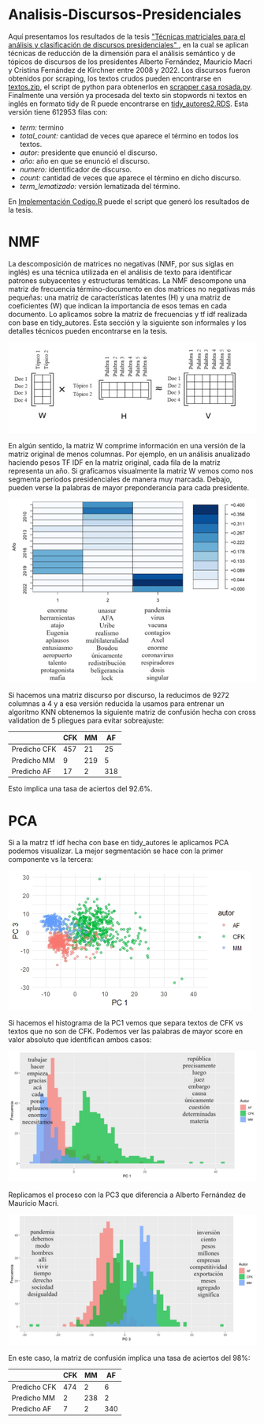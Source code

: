 # Analisis-Discursos-Presidenciales

Aquí presentamos los resultados de la tesis ["Técnicas matriciales para el análisis y clasificación de discursos presidenciales" ](https://github.com/ianbounos/analisis-discursos-presidenciales/blob/main/Tesis%20t%C3%A9cnicas%20matriciales%20para%20la%20clasificaci%C3%B3n%20de%20discursos%20presidenciales.pdf), en la cual se aplican técnicas de reducción de la dimensión para el análisis semántico y de tópicos de discursos de los presidentes Alberto Fernández, Mauricio Macri y Cristina Fernández de Kirchner entre 2008 y 2022. Los discursos fueron obtenidos por scraping, los textos crudos pueden encontrarse en  [textos.zip](https://github.com/ianbounos/analisis-discursos-presidenciales/blob/main/textos.zip), el script de python para obtenerlos en  [scrapper casa rosada.py](https://github.com/ianbounos/analisis-discursos-presidenciales/blob/main/scraper%20casa%20rosada.py). Finalmente una versión ya procesada del texto sin stopwords ni textos en inglés en formato tidy de R puede encontrarse en [tidy_autores2.RDS](https://github.com/ianbounos/analisis-discursos-presidenciales/blob/main/tidy_autores2.RDS). Esta versión tiene 612953 filas con:

* *term:* termino
* *total_count:* cantidad de veces que aparece el término en todos los textos.
* *autor:* presidente que enunció el discurso.
* *año:* año en que se enunció el discurso.
* *numero:* identificador de discurso.
* *count:* cantidad de veces que aparece el término en dicho discurso.
* *term_lematizado:* versión lematizada del término.

En [Implementación Codigo.R](https://github.com/ianbounos/analisis-discursos-presidenciales/blob/main/Implementaci%C3%B3n%20c%C3%B3digo.R) puede el script que generó los resultados de la tesis. 

# NMF

La descomposición de matrices no negativas (NMF, por sus siglas en inglés) es una técnica utilizada en el análisis de texto para identificar patrones subyacentes y estructuras temáticas. La NMF descompone una matriz de frecuencia término-documento en dos matrices no negativas más pequeñas: una matriz de características latentes (H) y una matriz de coeficientes (W) que indican la importancia de esos temas en cada documento. Lo aplicamos sobre la matriz de frecuencias y tf idf realizada con base en tidy_autores. Esta sección y la siguiente son informales y los detalles técnicos pueden encontrarse en la tesis.


![](imagenes/descomposicion_detallada.jpg)


En algún sentido, la matriz W comprime información en una versión de la matriz original de menos columnas. Por ejemplo, en un análisis anualizado haciendo pesos TF IDF en la matriz original, cada fila de la matriz representa un año. Si graficamos visualmente la matriz W vemos como nos segmenta períodos presidenciales de manera muy marcada. Debajo, pueden verse la palabras de mayor preponderancia para cada presidente. 

![](imagenes/matriz_topicos.jpg)



Si hacemos una matriz discurso por discurso, la reducimos de 9272 columnas a 4 y a esa versión reducida la usamos para entrenar un algoritmo KNN obtenemos la siguiente matriz de confusión hecha con cross validation de 5 pliegues para evitar sobreajuste:


|                   | CFK | MM  | AF  |
|-------------------|-----|-----|-----|
| Predicho CFK      | 457 | 21  | 25  |
| Predicho MM       | 9   | 219 | 5   |
| Predicho AF       | 17  | 2   | 318 |


Esto implica una tasa de aciertos del 92.6%.




# PCA


Si a la matrz tf idf hecha con base en tidy_autores le aplicamos PCA podemos visualizar. La mejor segmentación se hace con la primer componente vs la tercera:


![](imagenes/PC1vsPC3.jpeg)


Si hacemos el histograma de la PC1 vemos que separa textos de CFK vs textos que no son de CFK. Podemos ver las palabras de mayor score en valor absoluto que identifican ambos casos:


![](imagenes/histPC1conpalabras.jpg)


Replicamos el proceso con la PC3 que diferencia a Alberto Fernández de Mauricio Macri.

![](imagenes/histPC3conpalabras.jpg)


En este caso, la matriz de confusión implica una tasa de aciertos del 98%:


|                   | CFK | MM  | AF  |
|-------------------|-----|-----|-----|
| Predicho CFK      | 474 | 2   | 6   |
| Predicho MM       | 2   | 238 | 2   |
| Predicho AF       | 7   | 2   | 340 |

